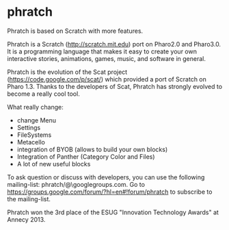 phratch
=======

Phratch is based on Scratch with more features.

Phratch is a Scratch (http://scratch.mit.edu) port on Pharo2.0 and Pharo3.0. It is a programming language that makes it easy to create your own interactive stories, animations, games, music, and software in general.

Phratch is the evolution of the Scat project (https://code.google.com/p/scat/) which provided a port of Scratch on Pharo 1.3. Thanks to the developers of Scat, Phratch has strongly evolved to become a really cool tool. 

What really change:
  * change Menu
  * Settings
  * FileSystems
  * Metacello
  * integration of BYOB (allows to build your own blocks)
  * Integration of Panther (Category Color and Files)
  * A lot of new useful blocks

To ask question or discuss with developers, you can use the following mailing-list: phratch/@\googlegroups.com.
Go to https://groups.google.com/forum/?hl=en#!forum/phratch to subscribe to the mailing-list.

Phratch won the 3rd place of the ESUG "Innovation Technology Awards" at Annecy 2013.
